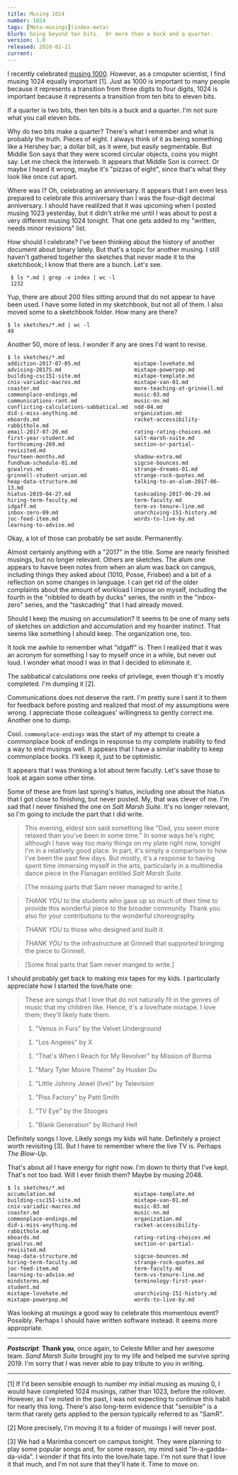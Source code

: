 ```yaml
---
title: Musing 1024
number: 1024
tags: [Meta-musings](index-meta)
blurb: Going beyond ten bits.  Or more than a buck and a quarter.
version: 1.0
released: 2020-02-21
current: 
---
```

I recently celebrated [musing 1000](musing-1000).  However, as a
cmoputer scientist, I find musing 1024 equally important [1].  Just as
1000 is important to many people because it represents a transition
from three digits to four digits, 1024 is important because it 
represents a transition from ten bits to eleven bits.  

If a quarter is two bits, then ten bits is a buck and a quarter.  I'm
not sure what you call eleven bits.

Why do two bits make a quarter?  There's what I remember and what
is probably the truth.  Pieces of eight.  I always think of it as
being something like a Hershey bar; a dollar bill, as it were, but
easily segmentable.  But Middle Son says that they were scored
circular objects, coins you might say.  Let me check the Interweb.
It appears that Middle Son is correct.  Or maybe I heard it wrong,
maybe it's "pizzas of eight", since that's what they look like once
cut apart.

Where was I?  Oh, celebrating an anniversary.  It appears that I
am even less prepared to celebrate this anniversary than I was the
four-digit decimal anniversary.  I should have realilzed that it
was upcoming when I posted musing 1023 yesterday, but it didn't
strike me until I was about to post a very different musing 1024
tonight.  That one gets added to my "written, needs minor revisions"
list.

How should I celebrate?  I've been thinking about the history of 
another document about binary lately.  But that's a topic for another
musing.  I still haven't gathered together the sketches that never made
it to the sketchbook; I know that there are a bunch.  Let's see.

     $ ls *.md | grep -v index | wc -l
     1232

Yup, there are about 200 files sitting around that do not appear to have
been used.  I have some listed in my sketchbook, but not all of them.
I also moved some to a sketchbook folder.  How many are there?

    $ ls sketches/*.md | wc -l
    49

Another 50, more of less. I wonder if any are ones I'd want to revise.

    $ ls sketches/*.md
    addiction-2017-07-05.md                 mixtape-lovehate.md
    advising-2017S.md                       mixtape-powerpop.md
    building-csc151-site.md                 mixtape-template.md
    cnix-variadic-macros.md                 mixtape-van-01.md
    coaster.md                              more-teaching-at-grinnell.md
    commonplace-endings.md                  music-03.md
    communications-rant.md                  music-nn.md
    conflicting-calculations-sabbatical.md  ndd-04.md
    did-i-miss-anything.md                  organization.md
    eboards.md                              racket-accessibility-rabbithole.md
    email-2017-07-20.md                     rating-rating-choices.md
    first-year-student.md                   salt-marsh-suite.md
    forthcoming-269.md                      section-or-partial-revisited.md
    fourteen-months.md                      shadow-extra.md
    fundhum-schedule-01.md                  sigcse-bounces.md
    gcwalrus.md                             strange-dreams-01.md
    grinnell-student-union.md               strange-rock-quotes.md
    heap-data-structure.md                  talking-to-an-alum-2017-06-13.md
    hiatus-2019-04-27.md                    taskcading-2017-06-29.md
    hiring-term-faculty.md                  term-faculty.md
    idgaff.md                               term-vs-tenure-line.md
    inbox-zero-09.md                        unarchiving-151-history.md
    joc-feed-item.md                        words-to-live-by.md
    learning-to-advise.md

Okay, a lot of those can probably be set aside.  Permanently.

Almost certainly anything with a "2017" in the title.  Some are
nearly finished musings, but no longer relevant.  Others are sketches.
The alum one appears to havve been notes from when an alum was back
on campus, including things they asked about (1010, Posse, Frisbee)
and a bit of a reflection on some changes in language.  I can get
rid of the older complaints about the amount of workload I impose
on myself, including the fourth in the "nibbled to death by ducks"
series, the ninth in the "inbox-zero" series, and the "taskcading"
that I had already moved.

Should I keep the musing on accumulation?  It seems to be one of many sets
of sketches on addiction and accumulation and my hoarder instinct.  That
seems like something I should keep.  The organization one, too.

It took me awhile to remember what "idgaff" is.  Then I realized
that it was an acronym for something I say to myself once in a
while, but never out loud.  I wonder what mood I was in that I
decided to eliminate it.

The sabbatical calculations one reeks of privilege, even though it's
mostly completed.  I'm dumping it [2].

Communications does not deserve the rant.  I'm pretty sure I sent
it to them for feedback before posting and realized that most of
my assumptions were wrong.  I appreciate those colleagues' willingness
to gently correct me.  Another one to dump.

Cool.  `commonplace-endings` was the start of my attempt to create a
commonplace book of endings in response to my complete inability to
find a way to end musings well.  It appears that I have a similar 
inability to keep commonplace books.  I'll keep it, just to be optimistic.

It appears that I was thinking a lot about term faculty.  Let's save 
those to look at again some other time.

Some of these are from last spring's hiatus, including one about the
hiatus that I got close to finishing, but never posted.  My, that was
clever of me.  I'm sad that I never finished the one on _Salt Marsh
Suite_.  It's no longer relevant, so I'm going to include the part that
I did write.

> This evening, eldest son said something like "Dad, you seem more relaxed
than you've been in some time."  In some ways he's right; although I have
way too many things on my plate right now, tonight I'm in a relatively
good place.  In part, it's simply a comparison to how I've been the past
few days.  But mostly, it's a response to having spent time immersing
myself in the arts, particularly in a multimedia dance piece in the
Flanagan entitled _Salt Marsh Suite_.

> [The missing parts that Sam never managed to write.]

> *THANK YOU* to the students who gave up so much of their time to provide
this wonderful piece to the broader community.  Thank you also for your
contributions to the wonderful choreography.

> *THANK YOU* to those who designed and built it.

> *THANK YOU* to the infrastructure at Grinnell that supported bringing the
piece to Grinnell.

> [Some final parts that Sam never manged to write.]

I should probably get back to making mix tapes for my kids.  I particularly
appreciate how I started the love/hate one:

> These are songs that I love that do not naturally fit in the genres of
music that my children like.  Hence, it's a love/hate mixtape.  I love
them; they'll likely hate them.

> 1. "Venus in Furs" by the Velvet Underground

> 1. "Los Angeles" by X

> 1. "That's When I Reach for My Revolver" by Mission of Burma

> 1. "Mary Tyler Moore Theme" by Husker Du

> 1. "Little Johnny Jewel (live)" by Television

> 1. "Piss Factory" by Patti Smith

> 1. "TV Eye" by the Stooges

> 1. "Blank Generation" by Richard Hell

Definitely songs I love.  Likely songs my kids will hate.  Definitely
a project worth revisiting [3].   But I have to remember where the
live TV is.  Perhaps _The Blow-Up_.

That's about all I have energy for right now.  I'm down to thirty
that I've kept.  That's not too bad.  Will I ever finish them?  Maybe
by musing 2048.
    
    $ ls sketches/*.md
    accumulation.md                         mixtape-template.md
    building-csc151-site.md                 mixtape-van-01.md
    cnix-variadic-macros.md                 music-03.md
    coaster.md                              music-nn.md
    commonplace-endings.md                  organization.md
    did-i-miss-anything.md                  racket-accessibility-rabbithole.md
    eboards.md                              rating-rating-choices.md
    gcwalrus.md                             section-or-partial-revisited.md
    heap-data-structure.md                  sigcse-bounces.md
    hiring-term-faculty.md                  strange-rock-quotes.md
    joc-feed-item.md                        term-faculty.md
    learning-to-advise.md                   term-vs-tenure-line.md
    mindstorms.md                           terminology-first-year-student.md
    mixtape-lovehate.md                     unarchiving-151-history.md
    mixtape-powerpop.md                     words-to-live-by.md

Was looking at musings a good way to celebrate this momentous event?
Possibly.  Perhaps I should have written software instead.  It seems
more appropriate.

---

**_Postscript_**: **Thank you**, once again, to Celeste Miller and her
awesome team.  _Sand Marsh Suite_ brought joy to my life and helped
me survive spring 2019.  I'm sorry that I was never able to pay tribute
to you in writing.

---

[1] If I'd been sensible enough to number my initial musing as musing 0,
I would have completed 1024 musings, rather than 1023, before the rollover.
However, as I've noted in the past, I was not expecting to continue this
habit for nearly this long.  There's also long-term evidence that "sensible"
is a term that rarely gets applied to the person typically referred to
as "SamR".

[2] More precisely, I'm moving it to a folder of musings I will never
post.

[3] We had a Marimba concert on campus tonight.  They were planning
to play some popular songs and, for some reason, my mind said
"In-a-gadda-da-vida".  I wonder if that fits into the love/hate
tape.  I'm not sure that I love it that much, and I'm not sure that
they'll hate it.  Time to move on.


